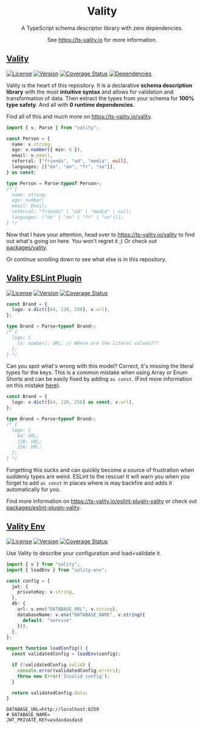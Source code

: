<h1 align="center">Vality</h1>
<div align="center">

A TypeScript schema descriptor library with zero dependencies.

See https://ts-vality.io for more information.

</div>

## [Vality](https://npmjs.com/package/vality)
[![License](https://img.shields.io/npm/l/vality)](https://github.com/jeengbe/vality/blob/master/packages/vality/LICENSE.md)
[![Version](https://img.shields.io/npm/v/vality)](https://www.npmjs.com/package/vality)
[![Coverage Status](https://img.shields.io/codecov/c/github/jeengbe/vality/master?flag=vality&token=L0QZW59UTU)](https://app.codecov.io/gh/jeengbe/vality/tree/master/packages/vality)
[![Dependencies](https://img.shields.io/badge/dependencies-0-brightgreen)](https://github.com/jeengbe/vality/network/dependencies#packages%2Fvality%2Fpackage.json)


Vality is the heart of this repository. It is a declarative **schema description library** with the most **intuitive syntax** and allows for validation and transformation of data. Then extract the types from your schema for **100% type safety**. And all with **0 runtime dependencies**.

Find all of this and much more on https://ts-vality.io/vality.

```ts
import { v, Parse } from "vality";

const Person = {
  name: v.string,
  age: v.number({ min: 6 }),
  email: v.email,
  referral: ["friends", "ad", "media", null],
  languages: [["de", "en", "fr", "se"]],
} as const;

type Person = Parse<typeof Person>;
/* {
  name: string;
  age: number;
  email: Email;
  referral: "friends" | "ad" | "media" | null;
  languages: ("de" | "en" | "fr" | "se")[];
} */
```

Now that I have your attention, head over to https://ts-vality.io/vality to find out what's going on here. You won't regret it ;) Or check out [packages/vality](packages/vality).

Or continue scrolling down to see what else is in this repository.

## [Vality ESLint Plugin](https://npmjs.com/package/eslint-plugin-vality)
[![License](https://img.shields.io/npm/l/eslint-plugin-vality)](https://github.com/jeengbe/vality/blob/master/packages/eslint-plugin-vality/LICENSE.md)
[![Version](https://img.shields.io/npm/v/eslint-plugin-vality)](https://www.npmjs.com/package/eslint-plugin-vality)
[![Coverage Status](https://img.shields.io/codecov/c/github/jeengbe/vality/master?flag=eslint-plugin-vality&token=L0QZW59UTU)](https://app.codecov.io/gh/jeengbe/vality/tree/master/packages/eslint-plugin-vality)


```ts
const Brand = {
  logo: v.dict([64, 128, 256], v.url),
};

type Brand = Parse<typeof Brand>;
/* {
  logo: {
    [x: number]: URL; // Where are the literal values???
  };
} */
```

Can you spot what's wrong with this model? Correct, it's missing the literal types for the keys. This is a common mistake when using Array or Enum Shorts and can be easily fixed by adding `as const`. (Find more information on this mistake [here](https://ts-vality.io/vality/as-const)).

```ts
const Brand = {
  logo: v.dict([64, 128, 256] as const, v.url),
};

type Brand = Parse<typeof Brand>;
/* {
  logo: {
    64: URL;
    128: URL;
    256: URL;
  };
} */
```

Forgetting this sucks and can quickly become a source of frustration when suddenly types are weird. ESLint to the rescue! It will warn you when you forget to add `as const` in places where is may backfire and adds it automatically for you.

Find more information on https://ts-vality.io/eslint-plugin-vality or check out [packages/eslint-plugin-vality](packages/eslint-plugin-vality).

## [Vality Env](https://npmjs.com/package/vality-env)
[![License](https://img.shields.io/npm/l/vality-env)](https://github.com/jeengbe/vality/blob/master/packages/vality-env/LICENSE.md)
[![Version](https://img.shields.io/npm/v/vality-env)](https://www.npmjs.com/package/vality-env)
[![Coverage Status](https://img.shields.io/codecov/c/github/jeengbe/vality/master?flag=vality-env&token=L0QZW59UTU)](https://app.codecov.io/gh/jeengbe/vality/tree/master/packages/vality-env)

Use Vality to describe your configuration and load+validate it.

```ts
import { v } from "vality";
import { loadEnv } from "vality-env";

const config = {
  jwt: {
    privateKey: v.string,
  },
  db: {
    url: v.env("DATABASE_URL", v.string),
    databaseName: v.env("DATABASE_NAME", v.string({
      default: "service"
    })),
  },
};

export function loadConfig() {
  const validatedConfig = loadEnv(config);

  if (!validatedConfig.valid) {
    console.error(validatedConfig.errors);
    throw new Error('Invalid config');
  }

  return validatedConfig.data;
}
```

```env
DATABASE_URL=http://localhost:8259
# DATABASE_NAME=
JWT_PRIVATE_KEY=asdasdasdasd
```
